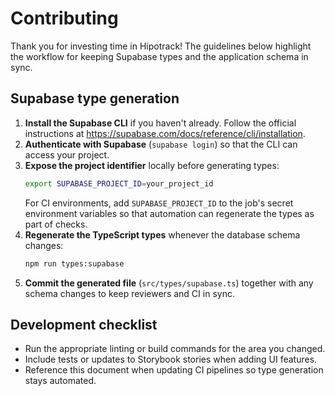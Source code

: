 # Contributing

Thank you for investing time in Hipotrack! The guidelines below highlight the workflow for keeping Supabase types and the application schema in sync.

## Supabase type generation

1. **Install the Supabase CLI** if you haven't already. Follow the official instructions at <https://supabase.com/docs/reference/cli/installation>.
2. **Authenticate with Supabase** (`supabase login`) so that the CLI can access your project.
3. **Expose the project identifier** locally before generating types:
   ```bash
   export SUPABASE_PROJECT_ID=your_project_id
   ```
   For CI environments, add `SUPABASE_PROJECT_ID` to the job's secret environment variables so that automation can regenerate the types as part of checks.
4. **Regenerate the TypeScript types** whenever the database schema changes:
   ```bash
   npm run types:supabase
   ```
5. **Commit the generated file** (`src/types/supabase.ts`) together with any schema changes to keep reviewers and CI in sync.

## Development checklist

- Run the appropriate linting or build commands for the area you changed.
- Include tests or updates to Storybook stories when adding UI features.
- Reference this document when updating CI pipelines so type generation stays automated.
